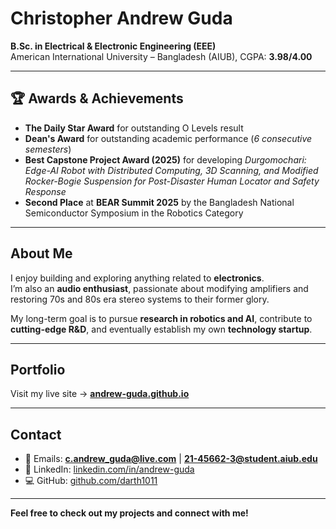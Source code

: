 # Christopher Andrew Guda  

**B.Sc. in Electrical & Electronic Engineering (EEE)**  
American International University – Bangladesh (AIUB), CGPA: **3.98/4.00**  

---

## 🏆 Awards & Achievements
- **The Daily Star Award** for outstanding O Levels result  
- **Dean's Award** for outstanding academic performance (*6 consecutive semesters*)  
- **Best Capstone Project Award (2025)** for developing *Durgomochari: Edge-AI Robot with Distributed Computing, 3D Scanning, and Modified Rocker-Bogie Suspension for Post-Disaster Human Locator and Safety Response*  
- **Second Place** at **BEAR Summit 2025** by the Bangladesh National Semiconductor Symposium in the Robotics Category  

---

## About Me
I enjoy building and exploring anything related to **electronics**.  
I’m also an **audio enthusiast**, passionate about modifying amplifiers and restoring 70s and 80s era stereo systems to their former glory.  

My long-term goal is to pursue **research in robotics and AI**, contribute to **cutting-edge R&D**, and eventually establish my own **technology startup**.  

---

## Portfolio
Visit my live site → [**andrew-guda.github.io**](https://darth1011.github.io)  

---

## Contact
- 📧 Emails: **c.andrew_guda@live.com** | **21-45662-3@student.aiub.edu**  
- 💼 LinkedIn: [linkedin.com/in/andrew-guda](https://www.linkedin.com/in/andrew-guda/)  
- 💻 GitHub: [github.com/darth1011](https://github.com/darth1011)  

---

**Feel free to check out my projects and connect with me!**
